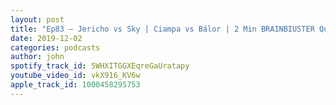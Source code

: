 ```yaml
---
layout: post
title: "Ep83 – Jericho vs Sky | Ciampa vs Bálor | 2 Min BRAINBIUSTER Quiz | NXT vs AEW wk.9"
date: 2019-12-02
categories: podcasts
author: john
spotify_track_id: 5WHXITGGXEqreGaUratapy
youtube_video_id: vkX916_KV6w
apple_track_id: 1000458295753
---
```

